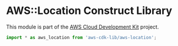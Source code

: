 # AWS::Location Construct Library


This module is part of the [AWS Cloud Development Kit](https://github.com/aws/aws-cdk) project.

```ts nofixture
import * as aws_location from 'aws-cdk-lib/aws-location';
```
